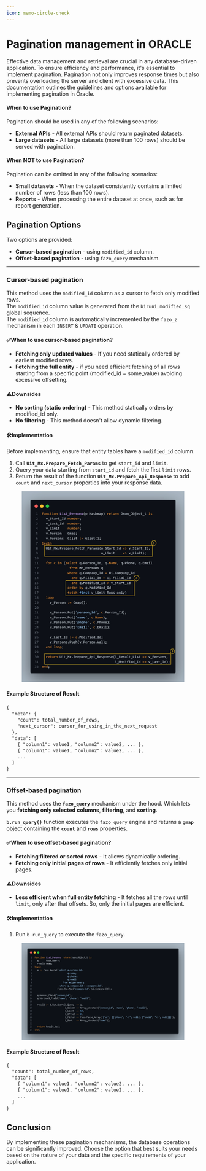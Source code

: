 ```yaml
---
icon: memo-circle-check
---
```


# Pagination management in ORACLE

Effective data management and retrieval are crucial in any database-driven application. To ensure efficiency and performance, it's essential to implement pagination. Pagination not only improves response times but also prevents overloading the server and client with excessive data. This documentation outlines the guidelines and options available for implementing pagination in Oracle.

#### When to use Pagination?

Pagination should be used in any of the following scenarios:

* **External APIs** - All external APIs should return paginated datasets.
* **Large datasets** - All large datasets (more than 100 rows) should be served with pagination.

#### When NOT to use Pagination?

Pagination can be omitted in any of the following scenarios:

* **Small datasets** - When the dataset consistently contains a limited number of rows (less than 100 rows).
* **Reports** - When processing the entire dataset at once, such as for report generation.

## Pagination Options

Two options are provided:

* **Cursor-based pagination** - using `modified_id` column.
* **Offset-based pagination** - using `fazo_query` mechanism.

***

### Cursor-based pagination

This method uses the `modified_id` column as a cursor to fetch only modified rows.\
The `modified_id` column value is generated from the `biruni_modified_sq` global sequence.\
The `modified_id` column is automatically incremented by the `fazo_z` mechanism in each `INSERT` & `UPDATE` operation.

#### ✅When to use cursor-based pagination?

* **Fetching only updated values** - If you need statically ordered by earliest modified rows.
* **Fetching the full entity** - if you need efficient fetching of all rows starting from a specific point (modified\_id = some\_value) avoiding excessive offsetting.

#### ⚠️Downsides

* **No sorting (static ordering)** - This method statically orders by modified\_id only.
* **No filtering** - This method doesn't allow dynamic filtering.

#### 🛠️Implementation

Before implementing, ensure that entity tables have a `modified_id` column.

1. Call **`Uit_Mx.Prepare_Fetch_Params`** to get `start_id` and `limit`.
2. Query your data starting from `start_id` and fetch the first `limit` rows.
3. Return the result of the function **`Uit_Mx.Prepare_Api_Response`** to add `count` and `next_cursor` properties into your response data.

<figure><img src="../../../.gitbook/assets/image (3) (1).png" alt=""><figcaption></figcaption></figure>

#### Example Structure of Result

```
{
  "meta": {
    "count": total_number_of_rows,
    "next_cursor": cursor_for_using_in_the_next_request
  },
  "data": [
    { "column1": value1, "column2": value2, ... },
    { "column1": value1, "column2": value2, ... },
    ...
  ]
}
```

***

### Offset-based pagination

This method uses the **`fazo_query`** mechanism under the hood. Which lets you **fetching only selected columns**, **filtering**, and **sorting**.

**`b.run_query()`** function executes the `fazo_query` engine and returns a **`gmap`** object containing the **`count`** and **`rows`** properties.

#### ✅When to use offset-based pagination?

* **Fetching filtered or sorted rows** - It allows dynamically ordering.
* **Fetching only initial pages of rows** - It efficiently fetches only initial pages.

#### ⚠️Downsides

* **Less efficient when full entity fetching** - It fetches all the rows until `limit`, only after that offsets. So, only the initial pages are efficient.

#### 🛠️Implementation

1. Run `b.run_query` to execute the `fazo_query`.

<figure><img src="../../../.gitbook/assets/image (1) (1).png" alt=""><figcaption></figcaption></figure>

#### Example Structure of Result

```
{
  "count": total_number_of_rows,
  "data": [
    { "column1": value1, "column2": value2, ... },
    { "column1": value1, "column2": value2, ... },
    ...
  ]
}
```

## Conclusion

By implementing these pagination mechanisms, the database operations can be significantly improved. Choose the option that best suits your needs based on the nature of your data and the specific requirements of your application.
